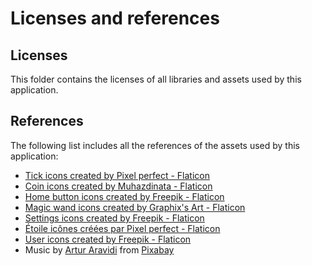 # Licenses and references

## Licenses

This folder contains the licenses of all libraries and assets used by this application.

## References

The following list includes all the references of the assets used by this application:

- <a href="https://www.flaticon.com/free-icons/tick" title="tick icons">Tick icons created by Pixel perfect - Flaticon</a>
- <a href="https://www.flaticon.com/free-icons/coin" title="coin icons">Coin icons created by Muhazdinata - Flaticon</a>
- <a href="https://www.flaticon.com/free-icons/home-button" title="home button icons">Home button icons created by Freepik - Flaticon</a>
- <a href="https://www.flaticon.com/free-icons/magic-wand" title="magic wand icons">Magic wand icons created by Graphix's Art - Flaticon</a>
- <a href="https://www.flaticon.com/free-icons/settings" title="settings icons">Settings icons created by Freepik - Flaticon</a>
- <a href="https://www.flaticon.com/fr/icones-gratuites/etoile" title="étoile icônes">Étoile icônes créées par Pixel perfect - Flaticon</a>
- <a href="https://www.flaticon.com/free-icons/user" title="user icons">User icons created by Freepik - Flaticon</a>
- Music by <a href="https://pixabay.com/fr/users/arturaravidimusic-37133175/?utm_source=link-attribution&utm_medium=referral&utm_campaign=music&utm_content=160360">Artur Aravidi</a> from <a href="https://pixabay.com/music//?utm_source=link-attribution&utm_medium=referral&utm_campaign=music&utm_content=160360">Pixabay</a>